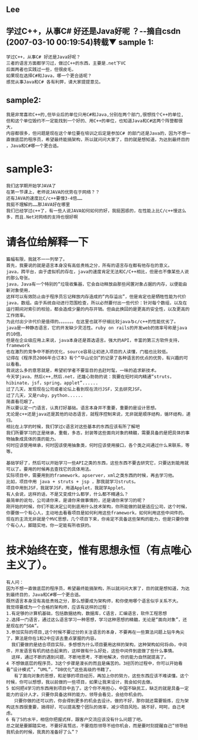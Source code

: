 Lee
------
学过C++，从事C# 好还是Java好呢 ？--摘自csdn (2007-03-10 00:19:54)转载▼
sample 1: 
-----
    学过C++，从事C# 好还是Java好呢？
    三者的语言方面都学习过，做过C++的东西，主要是.net下VC
    后面两者也实践过一些，但很皮毛，
    如果现在选择C#和Java，哪一个更合适呢？
    感觉从事Java和C# 各有利弊，请大家提提意见。
sample2:
-------
    我是非常喜欢C++的,但毕业后的单位只用C#和Java,分别在两个部门,很想找个C++的单位,
    但和这个单位毁约不一定能找到一个好的、用C++的单位，也知道Java和C#这两个阵营都很大，
    内容都很多，但问题是现在这个单位要在培训之后定是参加C# 的部门还是Java的，因为不想一
    直做底层的程序员，希望最终能搞架构，所以就问问大家了，目的就是想知道，为达到最终目的
    ，Java和C#哪一个更合适。
sample3:
=====
    我们这学期开始学JAVA了
    在第一节课上，老师说JAVA的优势在于网络？？
    还有JAVA的速度比C/c++要慢3-4倍……
    我挺不理解的……那JAVA好在哪里
    我们已经学过c++了，有一些人说JAVA如何如何的好，我挺困惑的，在性能上比C/c++慢这么多，而且.Net对网络的支持也很好啊

请各位给解释一下
==========================

    篇幅有限，我就不一一列举了。
    首先，我要说的就是语言本身没有高低贵贱之分，所有的语言存在都有他存在的意义。
    java，跨平台，由于虚拟机的存在，java的速度肯定无法和C/C++相比，但是也不像某些人说的那么夸张。
    java，Java有一个特别的“垃圾收集器，它会自动释放由那些闲置对象占据的内存，以便能由新对象使用，
    这样可以有效防止由于程序员忘记释放内存造成的“内存溢出”，但是肯定也是牺牲性能为代价
    java，数组。由于系统自动进行范围检查，所以必然要付出一些代价：针对每个数组，以及在
    运行期间对索引的校验，都会造成少量的内存开销。但由此换回的是更高的安全性，以及更高的工作效率。
    为此付出少许代价是值得的。。。。。。。在这里也就不仔细比较java与c/c++的性能优劣了。
    java是一种静态语言，它的开发缺少灵活性。ruby on rails的开发web的效率号称是java的10倍，
    但是在企业级应用上来说，java本身还是首选语言。强大的API，丰富的第三方软件支持，framework
    也在激烈的竞争中不断的优化，source容易让初进入项目的人读懂，门槛也比较低。
    记得在《程序员2006年合订本》有个“华山论剑”的记录了各种语言的优点的优势，有兴趣的可以看看。
    我说这么多的意思就是，希望初学者不要盲目的去赶时髦，一味的追求新技术。
    今天学java，然后c++,然后.net，还雄心勃勃的说：我要在短时间内精通“struts，hibinate，jsf，spring，applet”......
    过了几天，发现现在公司或者论坛上看到现在流行JSF，又去研究JSF。
    过了几天，又是ruby，python......
    简直看花眼了。
    所以要认定一门语言，认真打好基础。语言本身并不重要，重要的是设计思想。
    无论是c++还是java还是其他的动态语言，就程序控制来说，无非就是顺序结构，循环结构，递归。
    相比在上学的时候，我们学过c语言对这些基本的东西应该有所了解吧
    我们所要学习的正是继承，重载，多态，封装等这些面向对象的精髓，需要具备的是把具体的事物抽象成具体的类的能力。
    何时应该使用继承，何时因该使用抽象类，何时应该使用接口，各个类之间通过什么来联系，等等。

    基础学好了，然后可以开始学习一些API之类的东西，这些东西不要去研究它，只要达到能用就可以了。要用的时候再去查找它的具体用法。
    实际项目中，需要用到的framework，apserver，xml之类东西的时候，再去学习他。
    比如，项目中用 java + struts + jsp ，那我就学习struts。
    项目中用到JSF，我就学JSF，用道Applet，我就学Applet。
    有人会说，这样的话，不是又变成什么都学，什么都不精通么？
    最简单的说句，公司请你来，是请你来做事情的，还是请你来学习的呢？
    刚开始的时候，你们不能决定公司到底用什么技术架构，你所能做的就是适应公司，这个时候，你要做一个有心人，主动地去看看项目是如何利用这些framework，如何利用这些中间件的。
    现在的主流无非就是个MVC思想，几个项目下来，你肯定不具备这些架构的能力，但是只要你做个有心人，脚踏实地，你一定能有所收获的。

技术始终在变，惟有思想永恒（有点唯心主义了）。
=========================================================
    有人问：
    因为不想一直做底层的程序员，希望最终能搞架构，所以就问问大家了，目的就是想知道，为达到最终目的，Java和C#哪一个更合适。
    既然语言本身没有高低贵贱之分，那么想要成为架构师，和你使用哪个语言似乎关系不大。
    我觉得要成为一个合格的架构师，应该有这样的过程：
    1.有足够的计算机基础，包括数据结构，数据库，C语言，汇编语言，软件工程思想
    2.选择一门语言，通过这么语言学习一种思想，学习这种思想的精髓，无论是“面向对象”，还是现在的“SOA”。
    3.参加实际的项目,这个时候不要过分的关注语言的本身，不要再在一些算法问题上钻牛角尖了，算法是你在1和2中应该去重点掌握的内容。
      我们要做的是结合项目实际，多想想为什么项目要用这样的架构，这种架构如何将db，中间件，开发语言有机的结合起来的，这样做有什么好处，这些中间件到底做了些什么事情。
      这样，通过不断的遇到问题，不断地思考，不断地解决，你的能力自然就提高了。
    4 不想做底层的程序员，3这个步骤是漫长的而且是痛苦的。3经历的过程中，你可以开始看看“设计模式”，“UML”，“DB优化”这些高级的书籍了。
       有了面向对象的思想，和足够的项目经历，再加上你的努力，这些东西应该不难读懂。这个时候，你可以想想，我以前做的一些项目，如果让我来设计，我会如何去做。
    5 如何把4学习的东西用到项目中去了。这个你不用担心，中国不缺民工，缺乏的就是具备一定能力的设计人才。只要你具备这样的能力，领导会看见，会给你机会的。
       只要你做的还可以的，你会得到更多的机会去设计。做的不好，那你就还需要锻炼，应为架构这东西很重要，搞得好，可以提高整个团队的效率，减少项目风险。搞不好，呵呵，自己考虑。
    6 有了5的水平，相信你把握式样，跟客户交流应该没有什么问题了吧。
    总之就是要脚踏实地，不要好高骛远，不要抱怨领导不给你机会，而是要时刻提醒自己“领导给我机会的时候，我真的准备好了么”？

